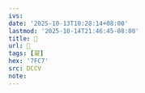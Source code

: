 ```yaml
---
ivs:
date: '2025-10-13T10:28:14+08:00'
lastmod: '2025-10-14T21:46:45-08:00'
title: 􃋰
url: 􃋰
tags: [翇]
hex: '7FC7'
src: DCCV
note:
---
```

